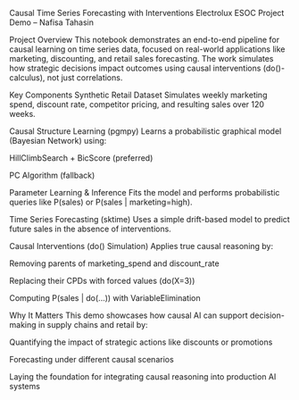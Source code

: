 Causal Time Series Forecasting with Interventions
Electrolux ESOC Project Demo – Nafisa Tahasin

Project Overview
This notebook demonstrates an end-to-end pipeline for causal learning on time series data, focused on real-world applications like marketing, discounting, and retail sales forecasting. The work simulates how strategic decisions impact outcomes using causal interventions (do()-calculus), not just correlations.

Key Components
Synthetic Retail Dataset
Simulates weekly marketing spend, discount rate, competitor pricing, and resulting sales over 120 weeks.

Causal Structure Learning (pgmpy)
Learns a probabilistic graphical model (Bayesian Network) using:

HillClimbSearch + BicScore (preferred)

PC Algorithm (fallback)

Parameter Learning & Inference
Fits the model and performs probabilistic queries like P(sales) or P(sales | marketing=high).

Time Series Forecasting (sktime)
Uses a simple drift-based model to predict future sales in the absence of interventions.

Causal Interventions (do() Simulation)
Applies true causal reasoning by:

Removing parents of marketing_spend and discount_rate

Replacing their CPDs with forced values (do(X=3))

Computing P(sales | do(...)) with VariableElimination

Why It Matters
This demo showcases how causal AI can support decision-making in supply chains and retail by:

Quantifying the impact of strategic actions like discounts or promotions

Forecasting under different causal scenarios

Laying the foundation for integrating causal reasoning into production AI systems

